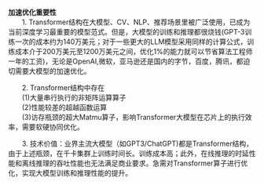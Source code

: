 **加速优化重要性**  
&emsp;&emsp;1. Transformer结构在大模型、CV、NLP、推荐场景里被广泛使用，已成为当前深度学习最重要的模型范式。但是，大模型的训练和推理都很烧钱(GPT-3训练一次的成本约为140万美元；对于一些更大的LLM模型采用同样的计算公式，训练成本介于200万美元至1200万美元之间，优化1%的能力就可以节省算法工程师一年的工资)，无论是OpenAI,微软，亚马逊还是国内的字节，百度，腾讯，都迫切需要大模型的加速优化。    

&emsp;&emsp;2. Transformer结构中存在  
&emsp;&emsp;(1)大量串行执行的非矩阵运算算子  
&emsp;&emsp;(2)性能较差的超越函数运算  
&emsp;&emsp;(3)访存瓶颈的超大Matmu算子，影响Transformer大模型在芯片上的执行效率，需要软硬协同优化。    

&emsp;&emsp;3. 技术价值：业界主流大模型（如GPT3/ChatGPT)都是Transformer结构，由于上述瓶颈，在千卡集群上训练时间长。训练成本高；此外，在线推理的时延性能和离线推理的吞吐性能也无法满足商业要求。急需对Transformer算子进行优化，实现大模型训练和推理性能的提升。
